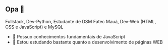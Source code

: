 ## Opa 👋

Fullstack, Dev-Python, Estudante de DSM Fatec Mauá, Dev-Web (HTML, CSS e JavaScript) e MySQL

- 🧠 Possuo conhecimentos fundamentais de JavaScript
- 🌱 Estou estudando bastante quanto a desenvolvimento de páginas WEB

